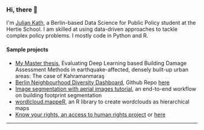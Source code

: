 ### Hi, there 👋
<p align="left">
    I'm <a href="https://github.com/juka19">Julian Kath<a>, a Berlin-based Data Science for Public Policy student at the Hertie School. I am skilled at using data-driven approaches to tackle complex policy problems. I mostly code in Python and R. 
</p>




#### Sample projects

- [My Master thesis](https://github.com/juka19/DL-building-damage-assessment), Evaluating Deep Learning based Building Damage Assessment Methods in earthquake-affected, densely built-up urban areas: The case of Kahramanmaraş 
- [Berlin Neighbourhood Diversity Dashboard](https://juka93.shinyapps.io/Berlin_diversity/), Github Repo [here](https://github.com/juka19/Berlin-neighbourhood-diversity)
- [Image segmentation with aerial images tutorial](https://gabzech.github.io/building-segmentation-tutorial/), an end-to-end workflow on building footprint segmentation
- [wordlcloud.mappeR](https://gabzech.github.io/wordcloud.mappeR/), an R library to create wordclouds as hierarchical maps
- [Know your rights, an access to human rights project](https://www.my-rights.info/) or [here](https://github.com/Viraaj-A/My-Rights)



----
<!--
**juka19/juka19** is a ✨ _special_ ✨ repository because its `README.md` (this file) appears on your GitHub profile.

Here are some ideas to get you started:

- 🔭 I’m currently working on ...
- 🌱 I’m currently learning ...
- 👯 I’m looking to collaborate on ...
- 🤔 I’m looking for help with ...
- 💬 Ask me about ...
- 📫 How to reach me: ...
- 😄 Pronouns: ...
- ⚡ Fun fact: ...
-->
